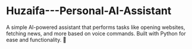 # Huzaifa---Personal-AI-Assistant
A simple AI-powered assistant that performs tasks like opening websites, fetching news, and more based on voice commands. Built with Python for ease and functionality. 🌟
